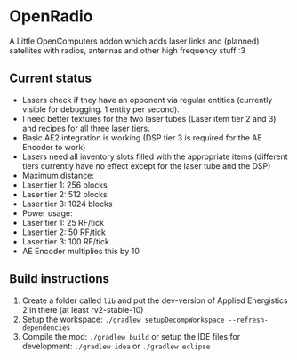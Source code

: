 # OpenRadio
A Little OpenComputers addon which adds laser links and (planned) satellites with radios, antennas and other high frequency stuff :3

## Current status
* Lasers check if they have an opponent via regular entities (currently visible for debugging. 1 entity per second).
* I need better textures for the two laser tubes (Laser item tier 2 and 3) and recipes for all three laser tiers.
* Basic AE2 integration is working (DSP tier 3 is required for the AE Encoder to work)
* Lasers need all inventory slots filled with the appropriate items (different tiers currently have no effect except for the laser tube and the DSP)
* Maximum distance:
 * Laser tier 1: 256 blocks
 * Laser tier 2: 512 blocks
 * Laser tier 3: 1024 blocks
* Power usage:
 * Laser tier 1: 25 RF/tick
 * Laser tier 2: 50 RF/tick
 * Laser tier 3: 100 RF/tick
 * AE Encoder multiplies this by 10


## Build instructions
1. Create a folder called `lib` and put the dev-version of Applied Energistics 2 in there (at least rv2-stable-10)
2. Setup the workspace: `./gradlew setupDecompWorkspace --refresh-dependencies`
3. Compile the mod: `./gradlew build` or setup the IDE files for development: `./gradlew idea` or `./gradlew eclipse`
